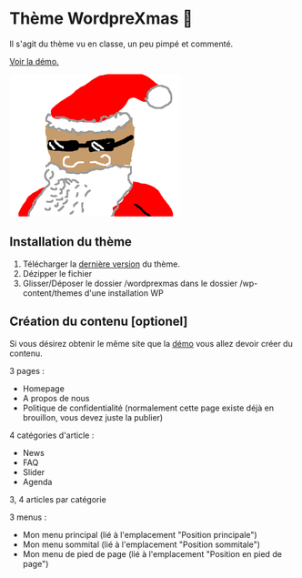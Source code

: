 # Thème WordpreXmas 🎄

Il s'agit du thème vu en classe, un peu pimpé et commenté.

[Voir la démo.](http://xmas.proto.tips/)

![GDPR-cookie in action](github/screenshots/xmas.png)

## Installation du thème

1. Télécharger la  [dernière version](https://github.com/coppee/isfsc-emu2-wordprexmas/releases) du thème.
2. Dézipper le fichier
3. Glisser/Déposer le dossier /wordprexmas dans le dossier /wp-content/themes d'une installation WP

## Création du contenu [optionel]

Si vous désirez obtenir le même site que la [démo](http://xmas.proto.tips/) vous allez devoir créer du contenu. 

3 pages :
- Homepage
- A propos de nous
- Politique de confidentialité (normalement cette page existe déjà en brouillon, vous devez juste la publier)

4 catégories d'article :
- News
- FAQ
- Slider
- Agenda

3, 4 articles par catégorie

3 menus :
- Mon menu principal (lié à l'emplacement "Position principale")
- Mon menu sommital (lié à l'emplacement "Position sommitale")
- Mon menu de pied de page (lié à l'emplacement "Position en pied de page")

